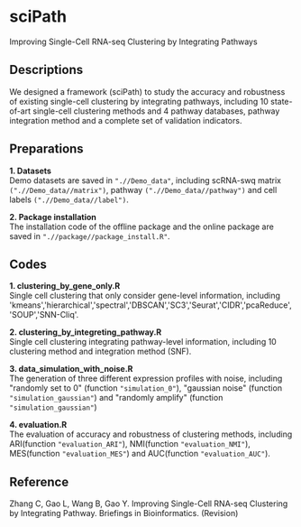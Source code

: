 # sciPath
Improving Single-Cell RNA-seq Clustering by Integrating Pathways

## Descriptions
We designed a framework (sciPath) to study the accuracy and robustness of existing single-cell clustering by integrating pathways, including 10 state-of-art single-cell clustering methods and 4 pathway databases, pathway integration method and a complete set of validation indicators.

## Preparations
**1. Datasets**  
Demo datasets are saved in `".//Demo_data"`, including scRNA-swq matrix `(".//Demo_data//matrix")`, pathway `(".//Demo_data//pathway")` and cell labels `(".//Demo_data//label")`.

**2. Package installation**  
The installation code of the offline package and the online package are saved in `".//package//package_install.R"`.
 
## Codes
**1. clustering_by_gene_only.R**  
Single cell clustering that only consider gene-level information, including 'kmeans','hierarchical','spectral','DBSCAN','SC3','Seurat','CIDR','pcaReduce','SOUP','SNN-Cliq'. 
  
**2. clustering_by_integreting_pathway.R**  
Single cell clustering integrating pathway-level information, including 10 clustering method and integration method (SNF).
  
**3. data_simulation_with_noise.R**  
The generation of three different expression profiles with noise, including "randomly set to 0" (function `"simulation_0"`), "gaussian noise" (function `"simulation_gaussian"`) and "randomly amplify" (function `"simulation_gaussian"`)

**4. evaluation.R**  
The evaluation of accuracy and robustness of clustering methods, including ARI(function `"evaluation_ARI"`), NMI(function `"evaluation_NMI"`), MES(function `"evaluation_MES"`) and AUC(function `"evaluation_AUC"`).

## Reference
Zhang C, Gao L, Wang B, Gao Y. Improving Single-Cell RNA-seq Clustering by Integrating Pathway. Briefings in Bioinformatics. (Revision)
